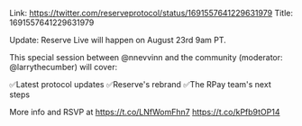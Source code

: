 Link:  https://twitter.com/reserveprotocol/status/1691557641229631979
Title: 1691557641229631979

Update: Reserve Live will happen on August 23rd 9am PT.

This special session between @nnevvinn and the community (moderator:  @larrythecumber) will cover:

✅Latest protocol updates
✅Reserve's rebrand
✅The RPay team's next steps

More info and RSVP at https://t.co/LNfWomFhn7 https://t.co/kPfb9tOP14